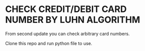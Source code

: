 # CHECK CREDIT/DEBIT CARD NUMBER BY LUHN ALGORITHM

From second update you can check arbitrary card numbers.

Clone this repo and run python file to use.
